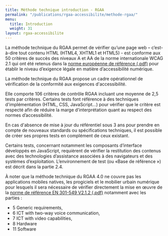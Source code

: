 ```yaml
---
title: Méthode technique introduction - RGAA
permalink: "/publications/rgaa-accessibilite/methode-rgaa/"
menu:
  title: Introduction
  weight: 31
layout: rgaa-accessibilite
---
```


La méthode technique du RGAA permet de vérifier qu’une page web – c’est-à-dire tout contenu HTML (HTML4, XHTML1 et HTML5) - est conforme aux 50 critères de succès des niveaux A et AA de la norme internationale WCAG 2.1 qui ont été retenus dans la [norme européenne de référence (.pdf)](https://www.etsi.org/deliver/etsi_en/301500_301599/301549/02.01.02_60/en_301549v020102p.pdf) pour établir le niveau d’exigence légale en matière d’accessibilité numérique.

La méthode technique du RGAA propose un cadre opérationnel de vérification de la conformité aux exigences d'accessibilité.

Elle comporte 106 critères de contrôle RGAA incluant une moyenne de 2,5 tests par critères. Certains tests font référence à des techniques d'implémentation (HTML, CSS, JavaScript...) pour vérifier que le critère est respecté afin de réduire la marge d’interprétation quant au respect des normes d’accessibilité.

En cas d'absence de mise à jour du référentiel sous 3 ans pour prendre en compte de nouveaux standards ou spécifications techniques, il est possible de créer ses propres tests en complément de ceux existant.

Certains tests, concernant notamment les composants d’interface développés en JavaScript, requièrent de vérifier la restitution des contenus avec des technologies d’assistance associées à des navigateurs et des systèmes d’exploitation. L’environnement de test (ou «Base de référence ») est décrit dans la partie 2.4.

À noter que la méthode technique du RGAA 4.0 ne couvre pas les applications mobiles natives, les progiciels et le mobilier urbain numérique pour lesquels il sera nécessaire de vérifier directement la mise en œuvre de la [norme de référence EN 301-549 V2.1.2 (.pdf)](https://www.etsi.org/deliver/etsi_en/301500_301599/301549/02.01.02_60/en_301549v020102p.pdf) notamment avec les parties :

* 5 Generic requirements,
* 6 ICT with two-way voice communication,
* 7 ICT with video capabilities,
* 8 Hardware
* 11 Software
